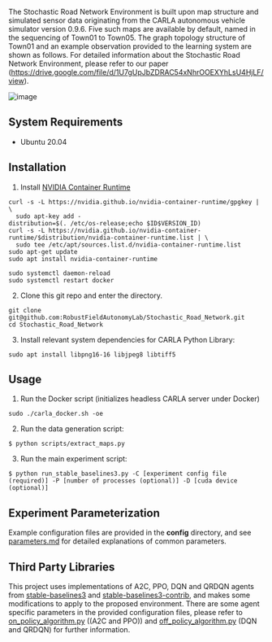 The Stochastic Road Network Environment is built upon map structure and simulated sensor data originating from the CARLA autonomous vehicle simulator version 0.9.6. Five such maps are available by default, named in the sequencing of Town01 to Town05. The graph topology structure of Town01 and an example observation provided to the learning system are shown as follows. For detailed information about the Stochastic Road Network Environment, please refer to our paper (https://drive.google.com/file/d/1U7gUpJbZDRAC54xNhrOOEXYhLsU4HjLF/view).

![image](https://github.com/RobustFieldAutonomyLab/Stochastic_Road_Network/blob/main/observation.png)

## System Requirements
-  Ubuntu 20.04

## Installation
1. Install [NVIDIA Container Runtime](https://nvidia.github.io/nvidia-container-runtime/)
```
curl -s -L https://nvidia.github.io/nvidia-container-runtime/gpgkey | \
  sudo apt-key add -
distribution=$(. /etc/os-release;echo $ID$VERSION_ID)
curl -s -L https://nvidia.github.io/nvidia-container-runtime/$distribution/nvidia-container-runtime.list | \
  sudo tee /etc/apt/sources.list.d/nvidia-container-runtime.list
sudo apt-get update
sudo apt install nvidia-container-runtime

sudo systemctl daemon-reload
sudo systemctl restart docker
```

2. Clone this git repo and enter the directory.
```
git clone git@github.com:RobustFieldAutonomyLab/Stochastic_Road_Network.git
cd Stochastic_Road_Network
```

3. Install relevant system dependencies for CARLA Python Library:
```
sudo apt install libpng16-16 libjpeg8 libtiff5
```

## Usage
1. Run the Docker script (initializes headless CARLA server under Docker)
```
sudo ./carla_docker.sh -oe
```

2. Run the data generation script:
```
$ python scripts/extract_maps.py
```

3. Run the main experiment script:
```
$ python run_stable_baselines3.py -C [experiment config file (required)] -P [number of processes (optional)] -D [cuda device (optional)]
```

## Experiment Parameterization
Example configuration files are provided in the **config** directory, and see [parameters.md](parameters.md) for detailed explanations of common parameters.

## Third Party Libraries
This project uses implementations of A2C, PPO, DQN and QRDQN agents from [stable-baselines3](https://github.com/DLR-RM/stable-baselines3) and [stable-baselines3-contrib](https://github.com/Stable-Baselines-Team/stable-baselines3-contrib), and makes some modifications to apply to the proposed environment. There are some agent specific parameters in the provided configuration files, please refer to [on_policy_algorithm.py](https://github.com/RobustFieldAutonomyLab/Stochastic_Road_Network/blob/main/thirdparty/stable_baselines3/common/on_policy_algorithm.py) ((A2C and PPO)) and [off_policy_algorithm.py](https://github.com/RobustFieldAutonomyLab/Stochastic_Road_Network/blob/main/thirdparty/stable_baselines3/common/off_policy_algorithm.py) (DQN and QRDQN) for further information.
